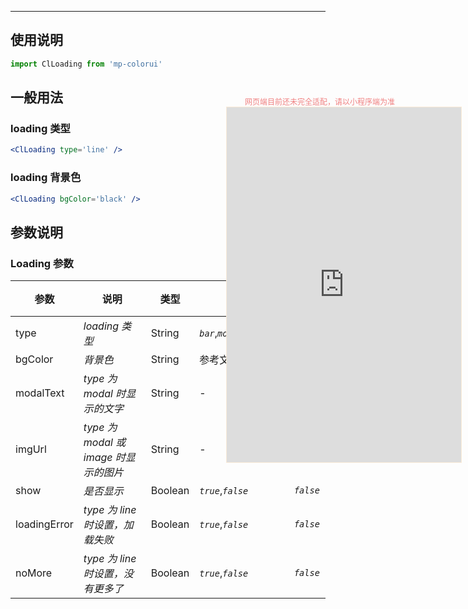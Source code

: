 ****

## 使用说明

```jsx
import ClLoading from 'mp-colorui'
```



## 一般用法

### loading 类型

```jsx
<ClLoading type='line' />
```

### loading 背景色

```jsx
<ClLoading bgColor='black' />
```



## 参数说明

### Loading 参数

| 参数         | 说明                                  | 类型    | 可选值                             | 默认值    |
| ------------ | ------------------------------------- | ------- | ---------------------------------- | --------- |
| type         | *loading 类型*                        | String  | *`bar`*,*`modal`*,*`bar`*,*`line`* | *`bar`*   |
| bgColor      | *背景色*                              | String  | 参考文档 [默认色](/home/color)     | *`blue`*  |
| modalText    | *type 为 modal 时显示的文字*          | String  | -                                  | -         |
| imgUrl       | *type 为 modal 或 image 时显示的图片* | String  | -                                  | -         |
| show         | *是否显示*                            | Boolean | *`true`*,*`false`*                 | *`false`* |
| loadingError | *type 为 line 时设置，加载失败*       | Boolean | *`true`*,*`false`*                 | *`false`* |
| noMore       | *type 为 line 时设置，没有更多了*     | Boolean | *`true`*,*`false`*                 | *`false`* |


<div style="position: fixed; right:10px; top: 5%">
<div style="width: 300px; color: lightcoral; font-size: 12px; word-break: break-all; white-space: normal; display: flex;justify-content: center">网页端目前还未完全适配，请以小程序端为准</div>
<iframe style="border: 1px solid antiquewhite" src="https://118.25.36.24/#/pages/components/loading/index" height="568" width="375"></iframe>
</div>
